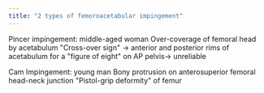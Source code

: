 ```yaml
---
title: "2 types of femoroacetabular impingement"
---
```

Pincer impingement: middle-aged woman
Over-coverage of femoral head by acetabulum
&quot;Cross-over sign&quot; &#8594; anterior and posterior rims of acetabulum for a &quot;figure of eight&quot; on AP pelvis&#8594; unreliable

Cam Impingement: young man
Bony protrusion on anterosuperior femoral head-neck junction
&quot;Pistol-grip deformity&quot; of femur

